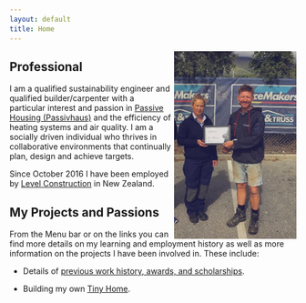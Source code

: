 ```yaml
---
layout: default
title: Home
---
```


<img align="right" src="files/48379893_2251636478194127_3344962796897959936_o-01.jpeg" alt="drawing" style="width:215px; padding-left: 5px"/>

## Professional

I am a qualified sustainability engineer and qualified builder/carpenter with a particular interest and passion in [Passive Housing (Passivhaus)](https://en.wikipedia.org/wiki/Passive_house) and the efficiency of heating systems and air quality. I am a socially driven individual who thrives in collaborative environments that continually plan, design and achieve targets. 

Since October 2016 I have been employed by [Level Construction](https://levelconstruction.co.nz/) in New Zealand.

## My Projects and Passions

From the Menu bar or on the links you can find more details on my learning and employment history as well as more information on the projects I have been involved in. These include:

* Details of [previous work history, awards, and scholarships](danielkmurphy.github.io/education).

* Building my own [Tiny Home](danielkmurphy.github.io/tinyhouse).

